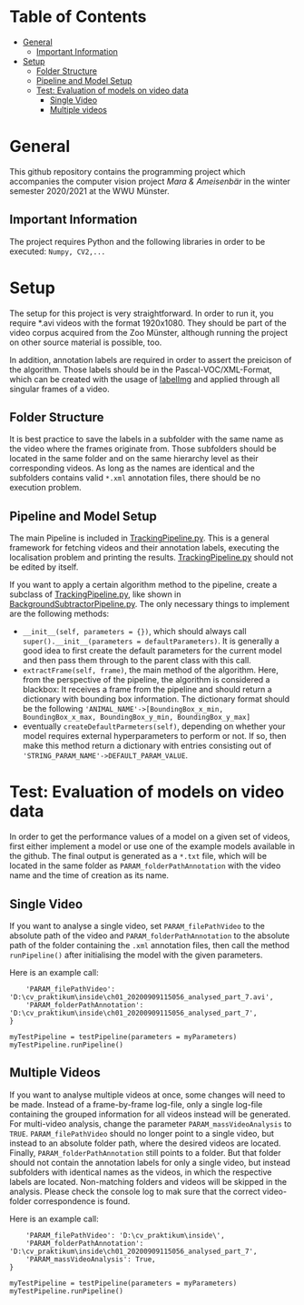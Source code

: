
# Table of Contents
- [General](#general)
  * [Important Information](#important-information)
- [Setup](#setup)
  * [Folder Structure](#folder-structure)
  * [Pipeline and Model Setup](#pipeline-and-model-setup)
  * [Test: Evaluation of models on video data](#how-are-the-models-evaluated--how-do-you-get-the-performance-values-)
    + [Single Video](#single-video)
    + [Multiple videos](#multiple-videos)

# General
This github repository contains the programming project which accompanies the computer vision project *Mara & Ameisenbär* in the winter semester 2020/2021 at the WWU Münster.

## Important Information

The project requires Python and the following libraries in order to be executed:
``
Numpy,
CV2,...
``

# Setup
The setup for this project is very straightforward. In order to run it, you require \*.avi videos with the format 1920x1080. They should be part of the video corpus acquired from the Zoo Münster, although running the project on other source material is possible, too.

In addition, annotation labels are required in order to assert the preicison of the algorithm. Those labels should be in the Pascal-VOC/XML-Format, which can be created with the usage of [labelImg](https://github.com/tzutalin/labelImg) and applied through all singular frames of a video. 

## Folder Structure
It is best practice to save the labels in a subfolder with the same name as the video where the frames originate from. Those subfolders should be located in the same folder and on the same hierarchy level as their corresponding videos. As long as the names are identical and the subfolders contains valid ``*.xml`` annotation files, there should be no execution problem. 


## Pipeline and Model Setup
The main Pipeline is included in [TrackingPipeline.py](https://github.com/jonaspmeise/cvpraktikum/blob/main/TrackingPipeline.py). This is a general framework for fetching videos and their annotation labels, executing the localisation problem and printing the results. [TrackingPipeline.py](https://github.com/jonaspmeise/cvpraktikum/blob/main/TrackingPipeline.py) should not be edited by itself. 

If you want to apply a certain algorithm method to the pipeline, create a subclass of [TrackingPipeline.py](https://github.com/jonaspmeise/cvpraktikum/blob/main/TrackingPipeline.py), like shown in [BackgroundSubtractorPipeline.py](https://github.com/jonaspmeise/cvpraktikum/blob/main/BackgroundSubtractorPipeline.py).
The only necessary things to implement are the following methods:

- ``__init__(self, parameters = {})``, which should always call ``super().__init__(parameters = defaultParameters)``. It is generally a good idea to first create the default parameters for the current model and then pass them through to the parent class with this call.
- ``extractFrame(self, frame)``, the main method of the algorithm. Here, from the perspective of the pipeline, the algorithm is considered a blackbox: It receives a frame from the pipeline and should return a dictionary with bounding box information. The dictionary format should be the following ``'ANIMAL_NAME'->[BoundingBox_x_min, BoundingBox_x_max, BoundingBox_y_min, BoundingBox_y_max]``
- eventually ``createDefaultParmeters(self)``, depending on whether your model requires external hyperparameters to perform or not. If so, then make this method return a dictionary with entries consisting out of ``'STRING_PARAM_NAME'->DEFAULT_PARAM_VALUE``.

# Test: Evaluation of models on video data
In order to get the performance values of a model on a given set of videos, first either implement a model or use one of the example models available in the github. The final output is generated as a ``*.txt`` file, which will be located in the same folder as  ``PARAM_folderPathAnnotation`` with the video name and the time of creation as its name.

## Single Video
If you want to analyse a single video, set ``PARAM_filePathVideo`` to the absolute path of the video and ``PARAM_folderPathAnnotation`` to the absolute path of the folder containing the ``.xml`` annotation files, then call the method ``runPipeline()`` after initialising the model with the given parameters. 

Here is an example call:

```myParameters = {
    'PARAM_filePathVideo': 'D:\cv_praktikum\inside\ch01_20200909115056_analysed_part_7.avi',
    'PARAM_folderPathAnnotation': 'D:\cv_praktikum\inside\ch01_20200909115056_analysed_part_7',
}

myTestPipeline = testPipeline(parameters = myParameters)
myTestPipeline.runPipeline()
```

## Multiple Videos
If you want to analyse multiple videos at once, some changes will need to be made. Instead of a frame-by-frame log-file, only a single log-file containing the grouped information for all videos instead will be generated. For multi-video analysis, change the parameter ``PARAM_massVideoAnalysis`` to ``TRUE``. ``PARAM_filePathVideo`` should no longer point to a single video, but instead to an absolute folder path, where the desired videos are located. Finally, ``PARAM_folderPathAnnotation`` still points to a folder. But that folder should not contain the annotation labels for only a single video, but instead subfolders with identical names as the videos, in which the respective labels are located. Non-matching folders and videos will be skipped in the analysis. Please check the console log to mak sure that the correct video-folder correspondence is found.

Here is an example call:
```myParameters = {
    'PARAM_filePathVideo': 'D:\cv_praktikum\inside\',
    'PARAM_folderPathAnnotation': 'D:\cv_praktikum\inside\ch01_20200909115056_analysed_part_7',
    'PARAM_massVideoAnalysis': True,
}

myTestPipeline = testPipeline(parameters = myParameters)
myTestPipeline.runPipeline()
```
